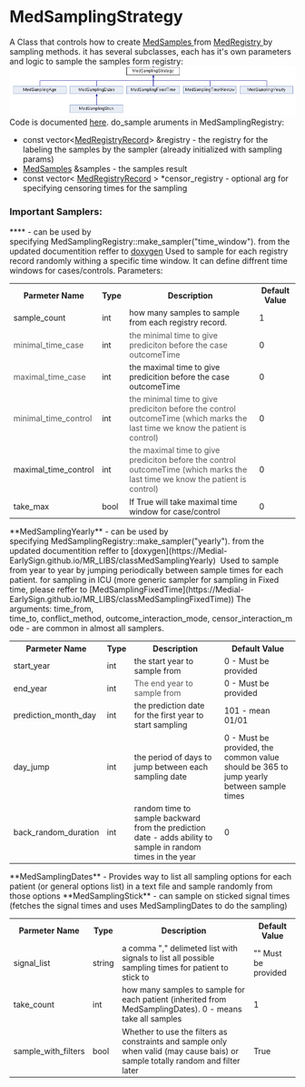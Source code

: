 # MedSamplingStrategy
A Class that controls how to create [MedSamples ](/Infrastructure%20Home%20Page/MedProcessTools%20Library/MedSamples)from [MedRegistry ](/Infrastructure%20Home%20Page/MedProcessTools%20Library/MedRegistry)by sampling methods.
it has several subclasses, each has it's own parameters and logic to sample the samples form registry:
<img src="/attachments/9765342/10911920.png"/>
Code is documented [here](https://Medial-EarlySign.github.io/MR_LIBS/classMedSamplingStrategy).
do_sample aruments in MedSamplingRegistry:
- const vector<[MedRegistryRecord](https://Medial-EarlySign.github.io/MR_LIBS/classMedRegistryRecord)> &registry - the registry for the labeling the samples by the sampler (already initialized with sampling params)
- [MedSamples](/Infrastructure%20Home%20Page/MedProcessTools%20Library/MedRegistry) &samples - the samples result
- const vector< [MedRegistryRecord](https://Medial-EarlySign.github.io/MR_LIBS/classMedRegistryRecord) > *censor_registry - optional arg for specifying censoring times for the sampling
### Important Samplers:
**** - can be used by specifying MedSamplingRegistry::make_sampler("time_window"). from the updated documentition reffer to [doxygen](https://Medial-EarlySign.github.io/MR_LIBS/classMedSamplingTimeWindow)
Used to sample for each registry record randomly withing a specific time window.
It can define diffrent time windows for cases/controls.
Parameters:
<table><tbody>
<tr>
<th>Parmeter Name</th>
<th>Type</th>
<th>Description</th>
<th>Default Value</th>
</tr>
<tr>
<td>sample_count</td>
<td>int</td>
<td>how many samples to sample from each registry record.</td>
<td>1</td>
</tr>
<tr>
<td><span style="color: rgb(85,85,85);">minimal_time_case</span></td>
<td>int</td>
<td><span style="color: rgb(85,85,85);">the minimal time to give prediciton before the case outcomeTime</span></td>
<td>0</td>
</tr>
<tr>
<td><span style="color: rgb(85,85,85);">maximal_time_case</span></td>
<td>int</td>
<td>the maximal time to give predicition before the case outcomeTime</td>
<td>0</td>
</tr>
<tr>
<td><span style="color: rgb(85,85,85);">minimal_time_control</span></td>
<td>int</td>
<td><span style="color: rgb(85,85,85);">the minimal time to give prediciton before the control outcomeTime (which marks the last time we know the patient is control)</span></td>
<td>0</td>
</tr>
<tr>
<td>maximal_time_control</td>
<td>int</td>
<td><span style="color: rgb(85,85,85);">the maximal time to give prediciton before the control outcomeTime (which marks the last time we know the patient is control)</span></td>
<td>0</td>
</tr>
<tr>
<td>take_max</td>
<td>bool</td>
<td>If True will take maximal time window for case/control</td>
<td>0</td>
</tr>
</tbody></table>
**MedSamplingYearly** - can be used by specifying MedSamplingRegistry::make_sampler("yearly"). from the updated documentition reffer to [doxygen](https://Medial-EarlySign.github.io/MR_LIBS/classMedSamplingYearly) 
Used to sample from year to year by jumping periodically between sample times for each patient. for sampling in ICU (more generic sampler for sampling in Fixed time, please reffer to [MedSamplingFixedTime](https://Medial-EarlySign.github.io/MR_LIBS/classMedSamplingFixedTime))
The arguments: time_from, time_to, conflict_method, outcome_interaction_mode, censor_interaction_mode - are common in almost all samplers.
<table><tbody>
<tr>
<th>Parmeter Name</th>
<th>Type</th>
<th>Description</th>
<th>Default Value</th>
</tr>
<tr>
<td>start_year</td>
<td>int</td>
<td>the start year to sample from</td>
<td>0 - Must be provided</td>
</tr>
<tr>
<td>end_year</td>
<td>int</td>
<td><span style="color: rgb(85,85,85);">The end year to sample from</span></td>
<td>0 <span>- Must be provided</span></td>
</tr>
<tr>
<td>prediction_month_day</td>
<td>int</td>
<td>the prediction date for the first year to start sampling</td>
<td>101 - mean 01/01</td>
</tr>
<tr>
<td>day_jump</td>
<td>int</td>
<td>the period of days to jump between each sampling date</td>
<td>0 <span>- Must be provided, the common value should be 365 to jump yearly between sample times</span></td>
</tr>
<tr>
<td>back_random_duration</td>
<td>int</td>
<td>random time to sample backward from the prediction date - adds ability to sample in random times in the year</td>
<td>0</td>
</tr>
</tbody></table>
**MedSamplingDates** - Provides way to list all sampling options for each patient (or general options list) in a text file and sample randomly from those options
**MedSamplingStick** - can sample on sticked signal times (fetches the signal times and uses MedSamplingDates to do the sampling)
<table><tbody>
<tr>
<th>Parmeter Name</th>
<th>Type</th>
<th>Description</th>
<th>Default Value</th>
</tr>
<tr>
<td>signal_list</td>
<td>string</td>
<td>a comma <span>","</span> delimeted list with signals to list all possible sampling times for patient to stick to</td>
<td><span>"" Must be provided</span></td>
</tr>
<tr>
<td>take_count</td>
<td>int</td>
<td>how many samples to sample for each patient (inherited from MedSamplingDates). 0 - means take all samples</td>
<td>1</td>
</tr>
<tr>
<td>sample_with_filters</td>
<td>bool</td>
<td>Whether to use the filters as constraints and sample only when valid (may cause bais) or sample totally random and filter later</td>
<td>True</td>
</tr>
</tbody></table>
